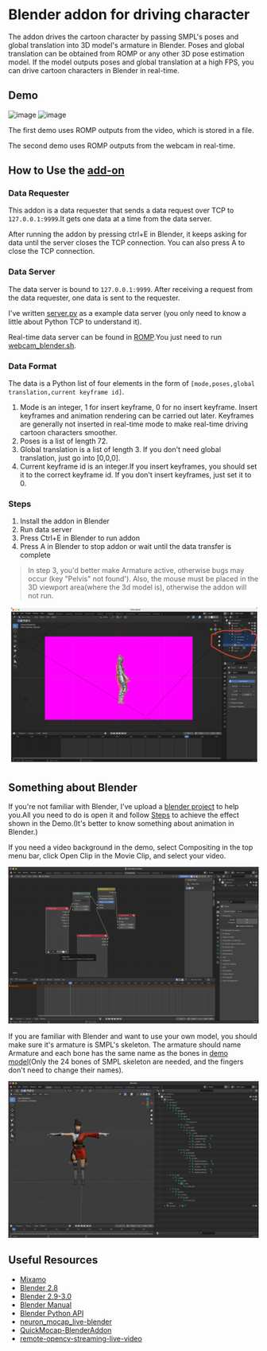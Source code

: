 # Blender addon for driving character

The addon drives the cartoon character by passing SMPL's poses and global translation into 3D model's armature in Blender. Poses and global translation can be obtained from ROMP or any other 3D pose estimation model. If the model outputs poses and global translation at a high FPS, you can drive cartoon characters in Blender in real-time.

## Demo

![image](demo/demo1.gif)
![image](demo/demo2.gif)

The first demo uses ROMP outputs from the video, which is stored in a file.

The second demo uses ROMP outputs from the webcam in real-time.

## How to Use the [add-on](src/characterDriven.py)

### Data Requester

This addon is a data requester that sends a data request over TCP to `127.0.0.1:9999`.It gets one data at a time from the data server.

After running the addon by pressing ctrl+E in Blender, it keeps asking for data until the server closes the TCP connection. You can also press A to close the TCP connection.

### Data Server

The data server is bound to `127.0.0.1:9999`. After receiving a request from the data requester, one data is sent to the requester.

I've written [server.py](src/server.py) as a example data server (you only need to know a little about Python TCP to understand it).

Real-time data server can be found in [ROMP](https://github.com/Arthur151/ROMP).You just need to run [webcam_blender.sh](https://github.com/Arthur151/ROMP/blob/master/scripts/webcam_blender.sh).

### Data Format

The data is a Python list of four elements in the form of `[mode,poses,global translation,current keyframe id]`.

1. Mode is an integer, 1 for insert keyframe, 0 for no insert keyframe. Insert keyframes and animation rendering can be carried out later. Keyframes are generally not inserted in real-time mode to make real-time driving cartoon characters smoother.
2. Poses is a list of length 72.
3. Global translation is a list of length 3. If you don't need global translation, just go into [0,0,0].
4. Current keyframe id is an integer.If you insert keyframes, you should set it to the correct keyframe id. If you don't insert keyframes, just set it to 0.

### Steps

1. Install the addon in Blender
2. Run data server
3. Press Ctrl+E in Blender to run addon
4. Press A in Blender to stop addon or wait until the data transfer is complete

> In step 3, you'd better make Armature active, otherwise bugs may occur (key "Pelvis" not found'). Also, the mouse must be placed in the 3D viewport area(where the 3d model is), otherwise the addon will not run.

![picture 1](images/f385c458c9c3531c74c411689ce74a0cf4ffca92588888b9764775f8c7087f75.png)  


## Something about Blender

If you're not familiar with Blender, I've upload a [blender project](/blender/Beta.blend) to help you.All you need to do is open it and follow [Steps](#steps) to achieve the effect shown in the Demo.(It's better to know something about animation in Blender.)

If you need a video background in the demo, select Compositing in the top menu bar, click Open Clip in the Movie Clip, and select your video.

![图 2](/images/7cabdcf52c78b5a42642a9acb0d1b835f54376f10fdd11f416e455e5e3b24fc5.png)

If you are familiar with Blender and want to use your own model, you should make sure it's armature is SMPL's skeleton. The armature should name Armature and each bone has the same name as the bones in [demo model](blender/Alpha.fbx)(Only the 24 bones of SMPL skeleton are needed, and the fingers don't need to change their names).

![图 3](/images/6b7e75964fd193b36ae58c94ddd99e6d234de6e085fb65d6f6691b476329b16c.png)

## Useful Resources
- [Mixamo](https://www.mixamo.com/#/)
- [Blender 2.8](https://www.bilibili.com/video/BV1T4411N7GE?spm_id_from=333.999.0.0)
- [Blender 2.9-3.0](https://www.bilibili.com/video/BV1zh411Y7LX?from=search&seid=12526205672689328022&spm_id_from=333.337.0.0)
- [Blender Manual](https://docs.blender.org/manual/en/latest/)
- [Blender Python API](https://docs.blender.org/api/current/index.html)
- [neuron_mocap_live-blender](https://github.com/pnmocap/neuron_mocap_live-blender)
- [QuickMocap-BlenderAddon](https://github.com/vltmedia/QuickMocap-BlenderAddon)
- [remote-opencv-streaming-live-video](https://github.com/rena2damas/remote-opencv-streaming-live-video)